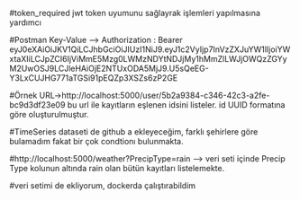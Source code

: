 #token_required jwt token uyumunu sağlayrak işlemleri yapılmasına yardımcı 

#Postman Key-Value --> Authorization : Bearer eyJ0eXAiOiJKV1QiLCJhbGciOiJIUzI1NiJ9.eyJ1c2VyIjp7InVzZXJuYW1lIjoiYWxtaXIiLCJpZCI6IjViMmE5Mzg0LWMzNDYtNDJjMy1hMmZlLWJjOWQzZGYyM2UwOSJ9LCJleHAiOjE2NTUxODA5MjJ9.U5sQeEG-Y3LxCUJHG771aTGSi91pEQZp3XSZs6zP2GE

#Örnek URL->http://localhost:5000/user/5b2a9384-c346-42c3-a2fe-bc9d3df23e09 bu url ile kayıtların eşlenen idsini listeler. id UUID formatına göre oluşturulmuştur.

#TimeSeries dataseti de github a ekleyeceğim, farklı şehirlere göre bulamadım fakat bir çok condtionı bulunmakta.

#http://localhost:5000/weather?PrecipType=rain --> veri seti içinde Precip Type kolunun altında rain olan bütün kayıtları listelemekte.

#veri setimi de ekliyorum, dockerda çalıştırabildim 

